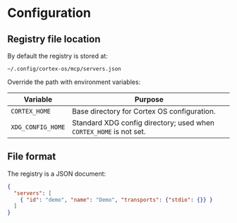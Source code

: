 # Configuration

## Registry file location

By default the registry is stored at:

```
~/.config/cortex-os/mcp/servers.json
```

Override the path with environment variables:

| Variable | Purpose |
| --- | --- |
| `CORTEX_HOME` | Base directory for Cortex OS configuration. |
| `XDG_CONFIG_HOME` | Standard XDG config directory; used when `CORTEX_HOME` is not set. |

## File format

The registry is a JSON document:

```json
{
  "servers": [
    { "id": "demo", "name": "Demo", "transports": {"stdio": {}} }
  ]
}
```
